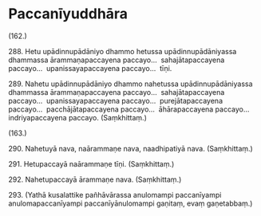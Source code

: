 # Paccanīyuddhāra

(162.)

288\. Hetu upādinnupādāniyo dhammo hetussa upādinnupādāniyassa dhammassa ārammaṇapaccayena paccayo…  sahajātapaccayena paccayo…  upanissayapaccayena paccayo…  tīṇi.

289\. Nahetu upādinnupādāniyo dhammo nahetussa upādinnupādāniyassa dhammassa ārammaṇapaccayena paccayo…  sahajātapaccayena paccayo…  upanissayapaccayena paccayo…  purejātapaccayena paccayo…  pacchājātapaccayena paccayo…  āhārapaccayena paccayo…  indriyapaccayena paccayo. (Saṃkhittaṃ.)

(163.)

290\. Nahetuyā nava, naārammaṇe nava, naadhipatiyā nava. (Saṃkhittaṃ.)

291\. Hetupaccayā naārammaṇe tīṇi. (Saṃkhittaṃ.)

292\. Nahetupaccayā ārammaṇe nava. (Saṃkhittaṃ.)

293\. (Yathā kusalattike pañhāvārassa anulomampi paccanīyampi anulomapaccanīyampi paccanīyānulomampi gaṇitaṃ, evaṃ gaṇetabbaṃ.)
